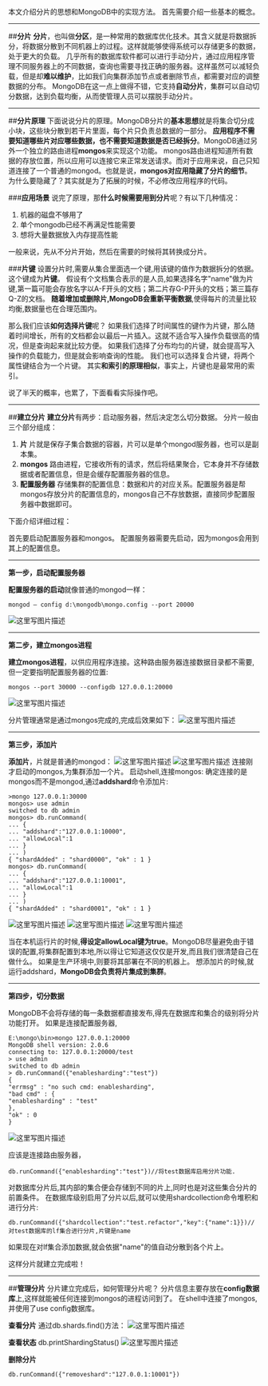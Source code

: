 本文介绍分片的思想和MongoDB中的实现方法。
首先需要介绍一些基本的概念。

------
##**分片**
**分片**，也叫做**分区**，是一种常用的数据库优化技术。其含义就是将数据拆分，将数据分散到不同机器上的过程。这样就能够使得系统可以存储更多的数据，处于更大的负载。
几乎所有的数据库软件都可以进行手动分片，通过应用程序管理不同服务器上的不同数据，查询也需要寻找正确的服务器。这样虽然可以减轻负载，但是却**难以维护**，比如我们向集群添加节点或者删除节点，都需要对应的调整数据的分布。
MongoDB在这一点上做得不错，它支持**自动分片**，集群可以自动切分数据，达到负载均衡，从而使管理人员可以摆脱手动分片。

------
##**分片原理**
下面说说分片的原理。MongoDB分片的**基本思想**就是将集合切分成小块，这些块分散到若干片里面，每个片只负责总数据的一部分。
**应用程序不需要知道哪些片对应哪些数据，也不需要知道数据是否已经拆分**。MongoDB通过另外一个独立的路由进程**mongos**来实现这个功能。
mongos路由进程知道所有数据的存放位置，所以应用可以连接它来正常发送请求。而对于应用来说，自己只知道连接了一个普通的mongod。也就是说，**mongos对应用隐藏了分片的细节**。
为什么要隐藏了？其实就是为了拓展的时候，不必修改应用程序的代码。

###**应用场景**
说完了原理，那**什么时候需要用到分片**呢？有以下几种情况：
1. 机器的磁盘不够用了
2.  单个mongodb已经不再满足性能需要
3.  想将大量数据放入内存提高性能

一般来说，先从不分片开始，然后在需要的时候将其转换成分片。

###**片键**
设置分片时,需要从集合里面选一个键,用该键的值作为数据拆分的依据。这个键成为**片键**。
假设有个文档集合表示的是人员,如果选择名字"name"做为片键,第一篇可能会存放名字以A-F开头的文档；第二片存G-P开头的文档；第三篇存Q-Z的文档。
**随着增加或删除片,MongoDB会重新平衡数据**,使得每片的流量比较均衡,数据量也在合理范围内。

那么我们应该**如何选择片键**呢？
如果我们选择了时间属性的键作为片键，那么随着时间增长，所有的文档都会以最后一片插入。这就不适合写入操作负载很高的情况，但是查询起来就比较方便。
如果我们选择了分布均匀的片键，就会提高写入操作的负载能力，但是就会影响查询的性能。
我们也可以选择复合片键，将两个属性键结合为一个片键。
其实**和索引的原理相似**，事实上，片键也是最常用的索引。

说了半天的概率，也累了，下面看看实际操作吧。

------
##**建立分片**
**建立分片**有两步：启动服务器，然后决定怎么切分数据。
分片一般由三个部分组成：
1. **片**
片就是保存子集合数据的容器，片可以是单个mongod服务器，也可以是副本集。
2. **mongos**
路由进程，它接收所有的请求，然后将结果聚合，它本身并不存储数据或者配置信息，但是会缓存配置服务器的信息。
3. **配置服务器**
存储集群的配置信息：数据和片的对应关系。配置服务器是帮mongos存放分片的配置信息的，mongos自己不存放数据，直接同步配置服务器中数据即可。

下面介绍详细过程：

首先要启动配置服务器和mongos。
配置服务器需要先启动，因为mongos会用到其上的配置信息。

------
**第一步，启动配置服务器**

 **配置服务器的启动**就像普通的mongod一样：

```
mongod – config d:\mongodb\mongo.config --port 20000
```
![这里写图片描述](http://img.blog.csdn.net/20150821084255813)

------
**第二步，建立mongos进程**

 **建立mongos进程**，以供应用程序连接。这种路由服务器连接数据目录都不需要,但一定要指明配置服务器的位置:

```
mongos --port 30000 --configdb 127.0.0.1:20000
```
![这里写图片描述](http://img.blog.csdn.net/20150821084430221)

分片管理通常是通过mongos完成的,完成后效果如下：
![这里写图片描述](http://img.blog.csdn.net/20150821084522010)

------
**第三步，添加片**

**添加片**，片就是普通的mongod：
![这里写图片描述](http://img.blog.csdn.net/20150821084702396)
![这里写图片描述](http://img.blog.csdn.net/20150821084718165)
连接刚才启动的mongos,为集群添加一个片。
启动shell,连接mongos:
确定连接的是mongos而不是mongod,通过**addshard**命令添加片:

```
>mongo 127.0.0.1:30000
mongos> use admin
switched to db admin
mongos> db.runCommand(
... {
... "addshard":"127.0.0.1:10000",
... "allowLocal":1
... }
... )
{ "shardAdded" : "shard0000", "ok" : 1 }
mongos> db.runCommand(
... {
... "addshard":"127.0.0.1:10001",
... "allowLocal":1
... }
... )
{ "shardAdded" : "shard0001", "ok" : 1 }

```

![这里写图片描述](http://img.blog.csdn.net/20150821084825111)
![这里写图片描述](http://img.blog.csdn.net/20150821084841354)
![这里写图片描述](http://img.blog.csdn.net/20150821084858314)

当在本机运行片的时候,**得设定allowLocal键为true**。MongoDB尽量避免由于错误的配置,将集群配置到本地,所以得让它知道这仅仅是开发,而且我们很清楚自己在做什么。
如果是生产环境中,则要将其部署在不同的机器上。
想添加片的时候,就运行addshard，**MongoDB会负责将片集成到集群**。

------
**第四步，切分数据**

MongoDB不会将存储的每一条数据都直接发布,得先在数据库和集合的级别将分片功能打开。
如果是连接配置服务器,

```
E:\mongo\bin>mongo 127.0.0.1:20000
MongoDB shell version: 2.0.6
connecting to: 127.0.0.1:20000/test
> use admin
switched to db admin
> db.runCommand({"enablesharding":"test"})
{
"errmsg" : "no such cmd: enablesharding",
"bad cmd" : {
"enablesharding" : "test"
},
"ok" : 0
}

```
![这里写图片描述](http://img.blog.csdn.net/20150821085450090)

应该是连接路由服务器，

```
db.runCommand({"enablesharding":"test"})//将test数据库启用分片功能.
```
对数据库分片后,其内部的集合便会存储到不同的片上,同时也是对这些集合分片的前置条件。
在数据库级别启用了分片以后,就可以使用shardcollection命令堆积和进行分片:

```
db.runCommand({"shardcollection":"test.refactor","key":{"name":1}})//对test数据库的lf集合进行分片,片键是name
```
如果现在对lf集合添加数据,就会依据"name"的值自动分散到各个片上。


这样分片就建立完成啦！

------

##**管理分片**
分片建立完成后，如何管理分片呢？
分片信息主要存放在**config数据库**上,这样就能被任何连接到mongos的进程访问到了。
在shell中连接了mongos,并使用了use config数据库。

**查看分片**
通过db.shards.find()方法：
![这里写图片描述](http://img.blog.csdn.net/20150821090033248)

**查看状态**
db.printShardingStatus()
![这里写图片描述](http://img.blog.csdn.net/20150821090147718)

**删除分片**

```
db.runCommand({"removeshard":"127.0.0.1:10001"})
```